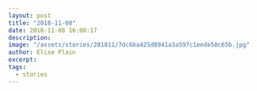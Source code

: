 ```yaml
---
layout: post
title: "2018-11-08"
date: 2018-11-08 16:00:17
description: 
image: "/assets/stories/201811/7dc6ba425d8941a3a597c1eede50c65b.jpg"
author: Elise Plain
excerpt: 
tags: 
  - stories
---
```



<p></p>
